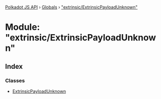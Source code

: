 [Polkadot JS API](../README.md) › [Globals](../globals.md) › ["extrinsic/ExtrinsicPayloadUnknown"](_extrinsic_extrinsicpayloadunknown_.md)

# Module: "extrinsic/ExtrinsicPayloadUnknown"

## Index

### Classes

* [ExtrinsicPayloadUnknown](../classes/_extrinsic_extrinsicpayloadunknown_.extrinsicpayloadunknown.md)
